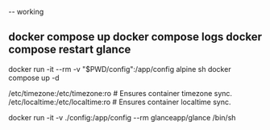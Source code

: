 
-- working

docker compose up
docker compose logs
docker compose restart glance
--
docker run -it --rm -v "$PWD/config":/app/config alpine sh
docker compose up -d

/etc/timezone:/etc/timezone:ro            # Ensures container timezone sync.
/etc/localtime:/etc/localtime:ro          # Ensures container localtime sync.
    
docker run -it -v ./config:/app/config --rm glanceapp/glance  /bin/sh
